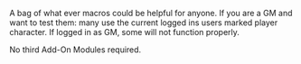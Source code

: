 A bag of what ever macros could be helpful for anyone. If you are a GM 
and want to test them: many use the current logged ins users marked player character.
If logged in as GM, some will not function properly.

No third Add-On Modules required.
